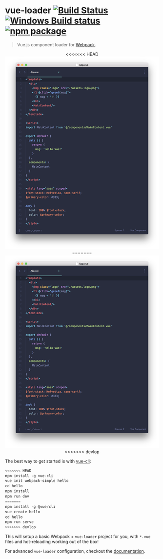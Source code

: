 # vue-loader [![Build Status](https://circleci.com/gh/vuejs/vue-loader/tree/master.svg?style=shield)](https://circleci.com/gh/vuejs/vue-loader/tree/master) [![Windows Build status](https://ci.appveyor.com/api/projects/status/8cdonrkbg6m4k1tm/branch/master?svg=true)](https://ci.appveyor.com/project/yyx990803/vue-loader/branch/master) [![npm package](https://img.shields.io/npm/v/vue-loader.svg?maxAge=2592000)](https://www.npmjs.com/package/vue-loader)

> Vue.js component loader for [Webpack](https://webpack.js.org/).

<p align="center">
<<<<<<< HEAD
  <img width="809px" src="https://raw.githubusercontent.com/vuejs/vue-syntax-highlight/master/samples/screenshot.png">
=======
  <img width="809px" src="https://raw.githubusercontent.com/vuejs/vue-syntax-highlight/new/samples/screenshot.png">
>>>>>>> devlop
</p>

The best way to get started is with [vue-cli](https://github.com/vuejs/vue-cli):

``` js
<<<<<<< HEAD
npm install -g vue-cli
vue init webpack-simple hello
cd hello
npm install
npm run dev
=======
npm install -g @vue/cli
vue create hello
cd hello
npm run serve
>>>>>>> devlop
```

This will setup a basic Webpack + `vue-loader` project for you, with `*.vue` files and hot-reloading working out of the box!

For advanced `vue-loader` configuration, checkout the [documentation](https://vue-loader.vuejs.org).
